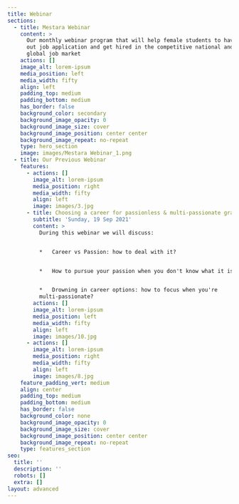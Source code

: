 ```yaml
---
title: Webinar
sections:
  - title: Mestara Webinar
    content: >
      Our monthly webinar program that will help female students to have a stand
      out job application and get hired in the competitive national and even
      global job market
    actions: []
    image_alt: lorem-ipsum
    media_position: left
    media_width: fifty
    align: left
    padding_top: medium
    padding_bottom: medium
    has_border: false
    background_color: secondary
    background_image_opacity: 0
    background_image_size: cover
    background_image_position: center center
    background_image_repeat: no-repeat
    type: hero_section
    image: images/Mestara Webinar_1.png
  - title: Our Previous Webinar
    features:
      - actions: []
        image_alt: lorem-ipsum
        media_position: right
        media_width: fifty
        align: left
        image: images/3.jpg
      - title: Choosing a career for passionless & multi-passionate graduates
        subtitle: 'Sunday, 19 Sep 2021'
        content: >
          During this webinar we will discuss:


          *   Career vs Passion: how to deal with it?


          *   How to pursue your passion when you don't know what it is?


          *   Drowning in career options: how to focus when you're
          multi-passionate?
        actions: []
        image_alt: lorem-ipsum
        media_position: left
        media_width: fifty
        align: left
        image: images/10.jpg
      - actions: []
        image_alt: lorem-ipsum
        media_position: right
        media_width: fifty
        align: left
        image: images/8.jpg
    feature_padding_vert: medium
    align: center
    padding_top: medium
    padding_bottom: medium
    has_border: false
    background_color: none
    background_image_opacity: 0
    background_image_size: cover
    background_image_position: center center
    background_image_repeat: no-repeat
    type: features_section
seo:
  title: ''
  description: ''
  robots: []
  extra: []
layout: advanced
---
```

